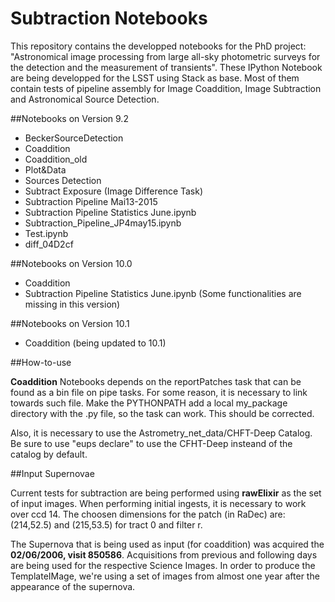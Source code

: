 # Subtraction Notebooks

This repository contains the developped notebooks for the PhD project: "Astronomical image processing from large all-sky photometric surveys for the detection and the measurement of transients". These IPython Notebook are being developped for the LSST using Stack as base. Most of them contain tests of pipeline assembly for Image Coaddition, Image Subtraction and Astronomical Source Detection.


##Notebooks on Version 9.2

* BeckerSourceDetection
* Coaddition
* Coaddition_old
* Plot&Data
* Sources Detection
* Subtract Exposure (Image Difference Task)
* Subtraction Pipeline Mai13-2015
* Subtraction Pipeline Statistics June.ipynb
* Subtraction_Pipeline_JP4may15.ipynb
* Test.ipynb
* diff_04D2cf

##Notebooks on Version 10.0

* Coaddition 
* Subtraction Pipeline Statistics June.ipynb (Some functionalities are missing in this version)

##Notebooks on Version 10.1 

* Coaddition (being updated to 10.1)

##How-to-use

**Coaddition** Notebooks depends on the reportPatches task that can be found as a bin file on pipe tasks. For some reason, it is necessary to link towards such file. Make the PYTHONPATH add a local my_package directory with the .py file, so the task can work. This should be corrected.

Also, it is necessary to use the Astrometry_net_data/CHFT-Deep Catalog. Be sure to use "eups declare" to use the CFHT-Deep insteand of the catalog by default.

##Input Supernovae 

Current tests for subtraction are being performed using **rawElixir** as the set of input images. When performing initial ingests, it is necessary to work over ccd 14. The choosen dimensions for the patch (in RaDec) are: (214,52.5) and (215,53.5) for tract 0 and filter r.

The Supernova that is being used as input (for coaddition) was acquired the **02/06/2006, visit 850586**. Acquisitions from previous and following days are being used for the respective Science Images. In order to produce the TemplateIMage, we're using a set of images from almost one year after the appearance of the supernova.


